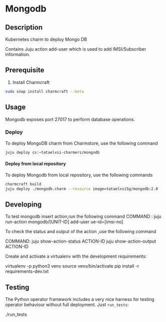 <!--
 Copyright 2020 Tata Elxsi

 Licensed under the Apache License, Version 2.0 (the License); you may
 not use this file except in compliance with the License. You may obtain
 a copy of the License at

         http://www.apache.org/licenses/LICENSE-2.0

 Unless required by applicable law or agreed to in writing, software
 distributed under the License is distributed on an AS IS BASIS, WITHOUT
 WARRANTIES OR CONDITIONS OF ANY KIND, either express or implied. See the
 License for the specific language governing permissions and limitations
 under the License.

 For those usages not covered by the Apache License, Version 2.0 please
 contact: canonical@tataelxsi.onmicrosoft.com

 To get in touch with the maintainers, please contact:
 canonical@tataelxsi.onmicrosoft.com
-->

# Mongodb

## Description

Kubernetes charm to deploy Mongo DB

Contains Juju action add-user which is used to add IMSI/Subscriber information.

## Prerequisite

1. Install Charmcraft

```bash
sudo snap install charmcraft --beta
```

## Usage

Mongodb exposes port 27017 to perform database operations.

### Deploy

To deploy MongoDB charm from Charmstore, use the following command

```bash
juju deploy cs:~tataelxsi-charmers/mongodb
```

#### Deploy from local repository

To deploy Mongodb from local repository, use the following commands

```bash
charmcraft build
juju deploy ./mongodb.charm --resource image=tataelxsi5g/mongodb:2.0
```

## Developing

To test mongodb insert action,run the following command
COMMAND : juju run-action mongodb/[UNIT-ID] add-user ue-id=[imsi-no]

To check the status and output of the action ,use the following command

COMMAND:
juju show-action-status ACTION-ID
juju show-action-output ACTION-ID

Create and activate a virtualenv with the development requirements:

virtualenv -p python3 venv
source venv/bin/activate
pip install -r requirements-dev.txt

## Testing

The Python operator framework includes a very nice harness for testing
operator behaviour without full deployment. Just `run_tests`:

./run_tests
